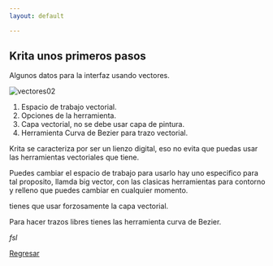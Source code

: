 ```yaml
---
layout: default

---
```


## Krita unos primeros pasos

Algunos datos para la interfaz usando vectores.

![vectores02](https://i.imgur.com/C11VUHA.jpg)

1. Espacio de trabajo vectorial.
2. Opciones de la herramienta.
3. Capa vectorial, no se debe usar capa de pintura.
4. Herramienta Curva de Bezier para trazo vectorial.

Krita se caracteriza por ser un lienzo digital, eso no evita que puedas usar las herramientas vectoriales que tiene.

Puedes cambiar el espacio de trabajo para usarlo hay uno especifico para tal proposito, llamda big vector, con las clasicas herramientas para contorno y relleno que puedes cambiar en cualquier momento.

tienes que usar forzosamente la capa vectorial.

Para hacer trazos libres tienes las herramienta curva de Bezier.

_fsl_

[Regresar](./)

